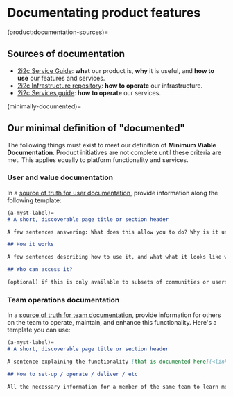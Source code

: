 # Documentating product features

(product:documentation-sources)=
## Sources of documentation

- [2i2c Service Guide](https://docs.2i2c.org/): **what** our product is, **why** it is useful, and **how to use** our features and services.
- [2i2c Infrastructure repository](https://infrastructure.2i2c.org): **how to operate** our infrastructure.
- [2i2c Services guide](https://github.com/2i2c-org/services): **how to operate** our services.

(minimally-documented)=
## Our minimal definition of "documented"

The following things must exist to meet our definition of **Minimum Viable Documentation**. Product initiatives are not complete until these criteria are met. This applies equally to platform functionality and services.

### User and value documentation

In a [source of truth for user documentation](../operations/documentation.md), provide information along the following template:

```md
(a-myst-label)=
# A short, discoverable page title or section header

A few sentences answering: What does this allow you to do? Why is it useful? When should you use it? Who is it for?

## How it works

A few sentences describing how to use it, and what what it looks like when it works. What should you expect to happen as a user?

## Who can access it?

(optional) if this is only available to subsets of communities or users, state which users/tiers/etc can use it.
```

### Team operations documentation

In a [source of truth for team documentation](../operations/documentation.md), provide information for others on the team to operate, maintain, and enhance this functionality. Here's a template you can use:


```md
(a-myst-label)=
# A short, discoverable page title or section header

A sentence explaining the functionality [that is documented here](<link to the user documentation>)

## How to set-up / operate / deliver / etc

All the necessary information for a member of the same team to learn more about how to perform, maintain, or understand the feature / service. It should be enough for another team member to get started and figure it out themselves without requiring the author to give missing context.
```
